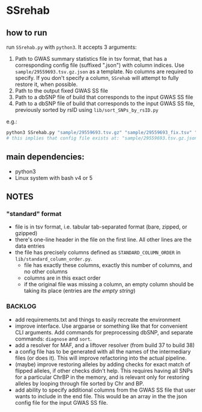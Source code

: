 # SSrehab

## how to run
run `SSrehab.py` with `python3`. It accepts 3 arguments:
 1. Path to GWAS summary statistics file in tsv format, that has a corresponding config file (suffixed \".json\") with column indices. Use `sample/29559693.tsv.gz.json` as a template. No columns are required to specify. If you don't specify a column, `SSrehab` will attempt to fully restore it, when possible.
 2. Path to the output fixed GWAS SS file
 3. Path to a dbSNP file of build that corresponds to the input GWAS SS file
 4. Path to a dbSNP file of build that corresponds to the input GWAS SS file, previously sorted by rsID using `lib/sort_SNPs_by_rsID.py`

e.g.:
```python
python3 SSrehab.py "sample/29559693.tsv.gz" "sample/29559693_fix.tsv" "/media/$USER/exFAT_share/SelfDecode/dbSNP151_GRCh37.vcf.gz" "/media/$USER/exFAT_share/SelfDecode/dbSNP151_GRCh37_rsID-sorted.vcf.gz"
# this implies that config file exists at: "sample/29559693.tsv.gz.json"
```

## main dependencies:
 - python3
 - Linux system with bash v4 or 5


## NOTES

### "standard" format
 - file is in tsv format, i.e. tabular tab-separated format (bare, zipped, or gzipped)
 - there's one-line header in the file on the first line. All other lines are the data entries
 - the file has precisely columns defined as `STANDARD_COLUMN_ORDER` in `lib/standard_column_order.py`.
    - file has exactly these columns, exactly this number of columns, and no other columns
    - columns are in this exact order
    - if the original file was missing a column, an empty column should be taking its place (entries are *the empty string*)




### BACKLOG
 - add requirements.txt and things to easily recreate the environment
 - improve interface. Use argparse or something like that for convenient CLI arguments. Add commands for preprocessing dbSNP, and separate commands: `diagnose` and `sort`.
 - add a resolver for MAF, and a liftover resolver (from build 37 to build 38)
 - a config file has to be generated with all the names of the intermediary files (or does it). This will improve refactoring into the actual pipeline.
 - (maybe) improve restoring alleles by adding checks for exact match of flipped alleles, if other checks didn't help. This requires having all SNPs for a particular ChrBP in the memory, and is relevant only for restoring alleles by looping through file sorted by Chr and BP.
 - add ability to specify additional columns from the GWAS SS file that user wants to include in the end file. This would be an array in the the json config file for the input GWAS SS file.

